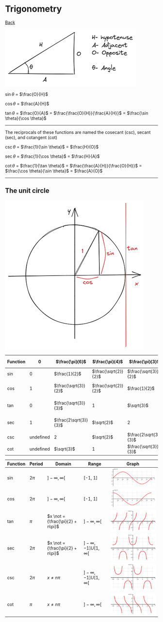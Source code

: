 # Trigonometry

[Back](../Knowledge.md)

![rectTriangle](rectTriangle.excalidraw.png)

$\sin \theta$ = $\frac{O}{H}$  

$\cos \theta$ = $\frac{A}{H}$  

$\tan \theta$ = $\frac{O}{A}$  = $\frac{\frac{O}{H}}{\frac{A}{H}}$ = $\frac{\sin \theta}{\cos \theta}$

---

The reciprocals of these functions are named the cosecant (csc), secant (sec), and cotangent (cot)

$\csc \theta$ = $\frac{1}{\sin \theta}$ = $\frac{H}{O}$  

$\sec \theta$ = $\frac{1}{\cos \theta}$ = $\frac{H}{A}$  

$\cot \theta$ = $\frac{1}{\tan \theta}$ = $\frac{\frac{A}{H}}{\frac{O}{H}}$ = $\frac{\cos \theta}{\sin \theta}$ = $\frac{A}{O}$

---

## The unit circle

![unitCircle](unitCircle.excalidraw.png)

| Function | 0         | $\frac{\pi}{6}$       | $\frac{\pi}{4}$      | $\frac{\pi}{3}$       | $\frac{\pi}{2}$ | $\frac{2\pi}{3}$      | $\frac{3\pi}{4}$      | $\frac{5\pi}{6}$      | $\pi$     |
| -------- | --------- | --------------------- | -------------------- | --------------------- | --------------- | --------------------- | --------------------- | --------------------- | --------- |
| $\sin$   | 0         | $\frac{1}{2}$         | $\frac{\sqrt{2}}{2}$ | $\frac{\sqrt{3}}{2}$  | 1               | $\frac{\sqrt{3}}{2}$  | $\frac{\sqrt{2}}{2}$  | $\frac{1}{2}$         | 0         |
| $\cos$   | 1         | $\frac{\sqrt{3}}{2}$  | $\frac{\sqrt{2}}{2}$ | $\frac{1}{2}$         | 0               | $-\frac{1}{2}$        | $-\frac{\sqrt{2}}{2}$ | $-\frac{\sqrt{3}}{2}$ | -1        |
| $\tan$   | 0         | $\frac{\sqrt{3}}{3}$  | 1                    | $\sqrt{3}$            | undefined       | $-\sqrt{3}$           | -1                    | $-\frac{\sqrt{3}}{3}$ | 0         |
| $\sec$   | 1         | $\frac{2\sqrt{3}}{3}$ | $\sqrt{2}$           | 2                     | undefined       | -2                    | $-\sqrt{2}$           | $-\frac{\sqrt{3}}{3}$ | -1        |
| $\csc$   | undefined | 2                     | $\sqrt{2}$           | $\frac{2\sqrt{3}}{3}$ | 1               | $\frac{2\sqrt{3}}{3}$ | $\sqrt{2}$            | 2                     | undefined |
| $\cot$   | undefined | $\sqrt{3}$            | 1                    | $\frac{\sqrt{3}}{3}$  | 0               | $-\frac{\sqrt{3}}{3}$ | -1                    | $-\sqrt{3}$           | undefined |

| Function | Period | Domain              | Range   | Graph              |
| -------- | ------ | ------------------- | ------- | ------------------ |
| $\sin$   | $2\pi$ | $]-\infty, \infty[$ | [-1, 1] | ![sin_graph](sin_graph.png) |
| $\cos$   | $2\pi$ | $]-\infty, \infty[$ | [-1, 1] | ![cos_graph](cos_graph.png) |
| $\tan$   | $\pi$ | $x \not ={\frac{\pi}{2} + n\pi}$ | $]-\infty, \infty[$ | ![tan_graph](tan_graph.png) |
| $\sec$   | $2\pi$ | $x \not ={\frac{\pi}{2} + n\pi}$ | $]-\infty, -1] U [1, \infty[$ | ![sec_graph](sec_graph.png) |
| $\csc$   | $2\pi$ | $x \not ={n\pi}$ | $]-\infty, -1] U [1, \infty[$ | ![csc_graph](csc_graph.png) |
| $\cot$   | $\pi$ | $x \not ={n\pi}$ | $]-\infty, \infty[$ | ![cot_graph](cot_graph.png) |
